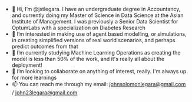 - 👋 Hi, I’m @jstlegara. I have an undergraduate degree in Accountancy, and currently doing my Master of Science in Data Science at the Asian Institute of Management. I was previously a Senior Data Scientist for OptumLabs with a specialization on Diabetes Research
- 👀 I’m interested in making use of agent based modelling, or simulations, in creating simplified versions of real world scenarios, and perhaps predict outcomes from that 
- 🌱 I’m currently studying Machine Learning Operations as creating the model is less than 50% of the work, and it's really all about the deployment!
- 💞️ I’m looking to collaborate on anything of interest, really. I'm always up for more learnings
- 📫 You can reach me through my email: johnsolomonlegara@gmail.com / john23legara@gmail.com
<!---
jstlegara/jstlegara is a ✨ special ✨ repository because its `README.md` (this file) appears on your GitHub profile.
You can click the Preview link to take a look at your changes.
--->
